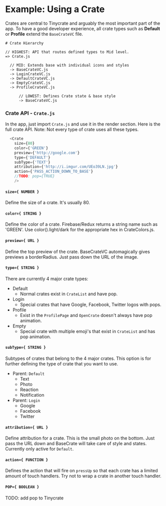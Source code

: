 # Example: Using a Crate

Crates are central to Tinycrate and arguably the most important part of the app. To have a good developer experience, all crate types such as **Default** or **Profile** extend the `BaseCrateVC` file.

    # Crate Hierarchy

    // HIGHEST: API that routes defined types to Mid level.
    => Crate.js

      // MID: Extends base with individual icons and styles
      -> BaseCrateVC.js
      -> LoginCrateVC.js
      -> DefaultCrateVC.js
      -> EmptyCrateVC.js
      -> ProfileCrateVC.js

          // LOWEST: Defines Crate state & base style
          -> BaseCrateVC.js

### Crate API - `Crate.js`

In the app, just import `Crate.js` and use it in the render section. Here is the full crate API. Note: Not every type of crate uses all these types.

```js
  <Crate
    size={80}
    color={'GREEN'}
    preview={'http://google.com'}
    type={'DEFAULT'}
    subType={'TEXT'}
    attribution={'http://i.imgur.com/UEo39LN.jpg'}
    action={'PASS_ACTION_DOWN_TO_BASE'}
    //TODO: pop={TRUE}
    />
```

#### `size={ NUMBER }`
Define the size of a crate. It's usually 80.
#### `color={ STRING }`
Define the color of a crate. Firebase/Redux returns a string name such as 'GREEN'. Use color().light/dark for the appropriate hex in CrateColors.js.
#### `preview={ URL }`
Define the top preview of the crate. BaseCrateVC automagically gives previews a borderRadius. Just pass down the URL of the image.
#### `type={ STRING }`
There are currently 4 major crate types:
  - Default
      - Normal crates exist in `CrateList` and have pop.
  - Login
      - Special crates that have Google, Facebook, Twitter logos with pops.
  - Profile
      - Exist in the `ProfilePage` and `OpenCrate` doesn't always have pop animation.
  - Empty
      - Special crate with multiple emoji's that exist in `CrateList` and has pop animation.

#### `subType={ STRING }`
Subtypes of crates that belong to the 4 major crates. This option is for further defining the type of crate that you want to use.  
  - Parent: `Default`
      - Text
      - Photo
      - Reaction
      - Notification
  - Parent: `Login`
      - Google
      - Facebook
      - Twitter

#### `attribution={ URL }`
Define attribution for a crate. This is the small photo on the bottom. Just pass the URL down and BaseCrate will take care of style and states. Currently only active for `Default`.
#### `action={ FUNCTION }`
Defines the action that will fire on `pressUp` so that each crate has a limited amount of touch handlers. Try not to wrap a crate in another touch handler.
#### `POP={ BOOLEAN }`
TODO: add pop to Tinycrate
